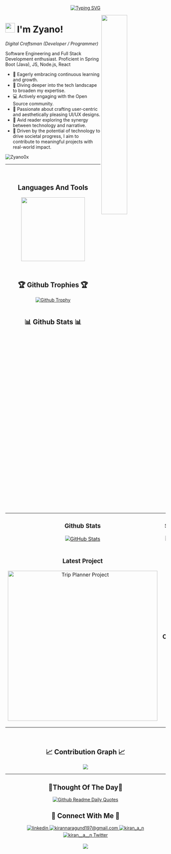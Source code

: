 <!--Banner-->
<p align="center">
	<a href="https://git.io/typing-svg"><img src="https://readme-typing-svg.demolab.com?font=Jetbrains+Mono+NL&pause=1000&color=F738F3&random=false&width=435&lines=Backend+Developer;Software+Engineering+Student;Always+learning+new+things" alt="Typing SVG" /></a>
</p>
<!--Night Owl image-->
<div>
  <img align="right" width="40%" src="https://owlbertsio-resized.s3.amazonaws.com/Popper.psd.full.png">
</div>

<!--Header Name-->
# <img src="https://emojis.slackmojis.com/emojis/images/1531849430/4246/blob-sunglasses.gif?1531849430" width="30"/> I'm Zyano!
*Digital Craftsman (Developer / Programmer)*
<br /> 

<!--Start Intro-->
<p align="left">Software Engineering and Full Stack Development enthusiast. Proficient in Spring Boot (Java), JS, Node.js, React</p>

- 🚀 Eagerly embracing continuous learning and growth.
- 🌿 Diving deeper into the tech landscape to broaden my expertise.
- 💻 Actively engaging with the Open Source community.
- 🎨 Passionate about crafting user-centric and aesthetically pleasing UI/UX designs.
- 📖 Avid reader exploring the synergy between technology and narrative.
- 🔗 Driven by the potential of technology to drive societal progress, I aim to contribute to meaningful projects with real-world impact.
<!--End Intro-->

<!--Profile Count Badge-->
<p align="left">
  <img src="https://komarev.com/ghpvc/?username=Zyano0x&label=Profile%20views&color=770677&style=for-the-badge&logo=star" alt="Zyano0x" style="padding-right:20px;" />
</p>

---
<br />

<!--Languages and Tools Section-->       
<h2 align="center">Languages And Tools</h2> 
<p align="center">
<img width="200px"  src="https://skillicons.dev/icons?i=js,html,css,java,nodejs,react,spring,express,vite,mongodb,mysql&perline=3"  />
</p>
<br />

<!--Trophies Section-->   
<h2 align="center">🏆 Github Trophies 🏆</h2>
<div align="center">
  <a href="https://github.com/Zyano0x/github-profile-trophy">
    <img src="https://github-profile-trophy.vercel.app/?username=Zyano0x&theme=onedark" alt="Github Trophy">
  </a>
</div>
<br />

<!--Github stats Table--> 
<h2 align="center">📊 Github Stats 📊</h2>

<table width="100%">
  <tr>
    <td width="50%">
      <h3 align="center"><strong>Github Stats</strong></h3>
      <p align="center">
        <a href="https://github.com/Zyano0x">
          <img align="center" src="https://github-readme-stats.vercel.app/api?username=Zyano0x&count_private=true&show_icons=true&theme=nightowl" alt="GitHub Stats" />
        </a>
      </p>
    </td>
    <td width="50%">
      <h3 align="center"><strong>Streak Stats</strong></h3>
      <p align="center">
        <a href="https://github.com/Zyano0x">
          <img align="center" src="https://streak-stats.demolab.com?user=Zyano0x&theme=nightowl" alt="Streak Stats" />
        </a>
      </p>
    </td>
  </tr>
  <tr>
    <td width="50%">
      <h3 align="center"><strong>Latest Project</strong></h3>
      <p align="center">
        <a href="[https://github.com/Zyano0x/Trip-Planner](https://github.com/Zyano0x/Trip-Planner)">
          <img align="center" width="470" src="https://github-readme-stats.vercel.app/api/pin/?username=Zyano0x&repo=trip-plannerg&theme=nightowl&show_owner=true" alt="Trip Planner Project" />
        </a>
      </p>
    </td>
    <td width="50%">
      <h3 align="center"><strong>Top Contributions</strong></h3>
      <p align="center">
        <a href="https://github.com/Zyano0x">
          <img align="center" src="https://github-contributor-stats.vercel.app/api?username=Zyano0x&limit=3&theme=nightowl&show_owner=true&combine_all_yearly_contributions=true" alt="Top Repo" />
        </a>
      </p>
    </td>
  </tr>
</table>
<br />

<!--Contribution Graph-->
<h2 align="center">📈 Contribution Graph 📈</h2>
<div align="center">
    <img src="https://github-readme-activity-graph.vercel.app/graph?username=Zyano0x&bg_color=011627&color=79d3c3&line=c792ea&point=ffeb95&area=true&hide_border=false" border-radius="15">
</div>

---

<!--Dynamic Quote card updated everyday at 12 PM--> 
<h2 align="center">🌟Thought Of The Day🌟</h2>

<!--STARTS_HERE_QUOTE_CARD-->
<p align="center">
    <a href="https://github.com/cheehwatang/github-readme-daily-quotes">
        <img src="https://readme-daily-quotes.vercel.app/api" alt="Github Readme Daily Quotes">
    </a>
</p>
<!--ENDS_HERE_QUOTE_CARD-->


<!--Contact Section--> 
<h2 align="center">🤝 Connect With Me 🤝 </h2>
<div align="center">
<a href="" target="_blank">
	<img src=https://img.shields.io/badge/linkedin-%231E77B5.svg?&style=for-the-badge&logo=linkedin&logoColor=white alt=linkedin style="margin-bottom: 5px;" />
</a>
  
<a href="mailto:nthoai305@gmail.com" target="_blank">
	<img src="https://img.shields.io/badge/Gmail-D14836?style=for-the-badge&logo=gmail&logoColor=white" alt=kirannaragund197@gmail.com mail style="margin-bottom: 5px;" />
</a>

<a href="https://www.instagram.com/zyano0x" target="_blank">
	<img src=https://img.shields.io/badge/Instagram-E4405F?style=for-the-badge&logo=instagram&logoColor=white alt=kiran_a_n Instagram style="margin-bottom: 5px;" />
</a>

<a href="" target="_blank">
	<img src="https://img.shields.io/badge/Twitter-1DA1F2?style=for-the-badge&logo=twitter&logoColor=white" alt="kiran__a__n Twitter" style="margin-bottom: 5px;" />
</a>
</div>

<!--Footer--> 
<p align="center">
  <img src="https://capsule-render.vercel.app/api?type=waving&color=gradient&height=65&section=footer"/>
</p>
